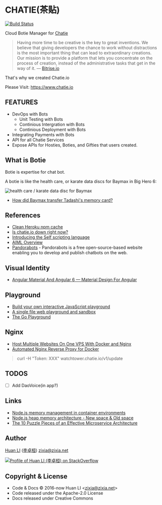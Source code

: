 # CHATIE(茶贴)

[![Build Status](https://travis-ci.com/Chatie/www.svg?branch=master)](https://travis-ci.org/Chatie/www)

Cloud Botie Manager for [Chatie](https://github.com/chatie/wechaty)

> Having more time to be creative is the key to great inventions. We believe that giving developers the chance to work without distractions is the most important thing that can lead to extraordinary creations. Our mission is to provide a platform that lets you concentrate on the process of creation, instead of the administrative tasks that get in the way of it.
> &mdash; [Bitrise.io](http://devcenter.bitrise.io/fastlane/fastlane-tools-integration/)

That's why we created Chatie.io 

Please Visit: https://www.chatie.io

## FEATURES

- DevOps with Bots
  - Unit Testing with Bots
  - Continious Intergration with Bots
  - Continious Deployment with Bots
- Integrating Payments with Bots
- API for all Chatie Services
- Expose APIs for Hosties, Boties, and Gifties that users created.

## What is Botie

Botie is expertise for chat bot.

A botie is like the health care, or karate data discs for Baymax in Big Hero 6:

![health care / karate data disc for Baymax](http://i.stack.imgur.com/ze3PM.png "disc")

- [How did Baymax transfer Tadashi's memory card?](http://scifi.stackexchange.com/a/83897)

## References

- [Clean Heroku npm cache](https://coderwall.com/p/jjcpra/clean-heroku-npm-cache)
- [Is chatie.io down right now?](http://www.iswebsitedownnow.com/d/chatie.io)
- [Introducing the Self scripting language](https://www.botlibre.com/forum-post?id=699077)
- [AIML Overview](https://www.pandorabots.com/pandora/pics/wallaceaimltutorial.html)
- [Pandorabots](pandorabots.com/static/html/) - Pandorabots is a free open-source-based website enabling you to develop and publish chatbots on the web.

## Visual Identity

- [Angular Material And Angular 6 — Material Design For Angular](https://medium.com/codingthesmartway-com-blog/angular-material-and-angular-6-material-design-for-angular-6b1a3ee476f0)

## Playground

- [Build your own interactive JavaScript playground](https://krasimirtsonev.com/blog/article/build-your-own-interactive-javascript-playground)
- [A single file web playground and sandbox](https://github.com/porsager/flems)
- [The Go Playground](https://play.golang.org/p/Yt8jB8auIwb)

## Nginx

- [Host Multiple Websites On One VPS With Docker and Nginx](https://blog.ssdnodes.com/blog/host-multiple-websites-docker-nginx/)
- [Automated Nginx Reverse Proxy for Docker](http://jasonwilder.com/blog/2014/03/25/automated-nginx-reverse-proxy-for-docker/)

> curl -H "Token: XXX" watchtower.chatie.io/v1/update

## TODOS

- [ ] Add DaoVoice(in app?)

## Links

- [Node.js memory management in container environments](https://medium.com/the-node-js-collection/node-js-memory-management-in-container-environments-7eb8409a74e8)
- [Node.js heap memory architecture - New space & Old space](http://www.the-data-wrangler.com/nodejs-memory-limits/)
- [The 10 Puzzle Pieces of an Effective Microservice Architecture](https://hackernoon.com/what-makes-a-microservice-architecture-14c05ad24554)

## Author

[Huan LI](https://github.com/huan) ([李卓桓](http://linkedin.com/in/zixia)) zixia@zixia.net

[![Profile of Huan LI (李卓桓) on StackOverflow](https://stackexchange.com/users/flair/265499.png)](https://stackexchange.com/users/265499)

## Copyright & License

- Code & Docs © 2016-now Huan LI \<zixia@zixia.net\>
- Code released under the Apache-2.0 License
- Docs released under Creative Commons
